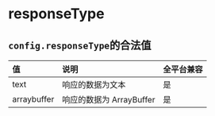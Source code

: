 # responseType

## `config.responseType`的合法值

| 值          | 说明                     | 全平台兼容 |
| :---------- | :----------------------- | :--------- |
| text        | 响应的数据为文本         | 是         |
| arraybuffer | 响应的数据为 ArrayBuffer | 是         |
